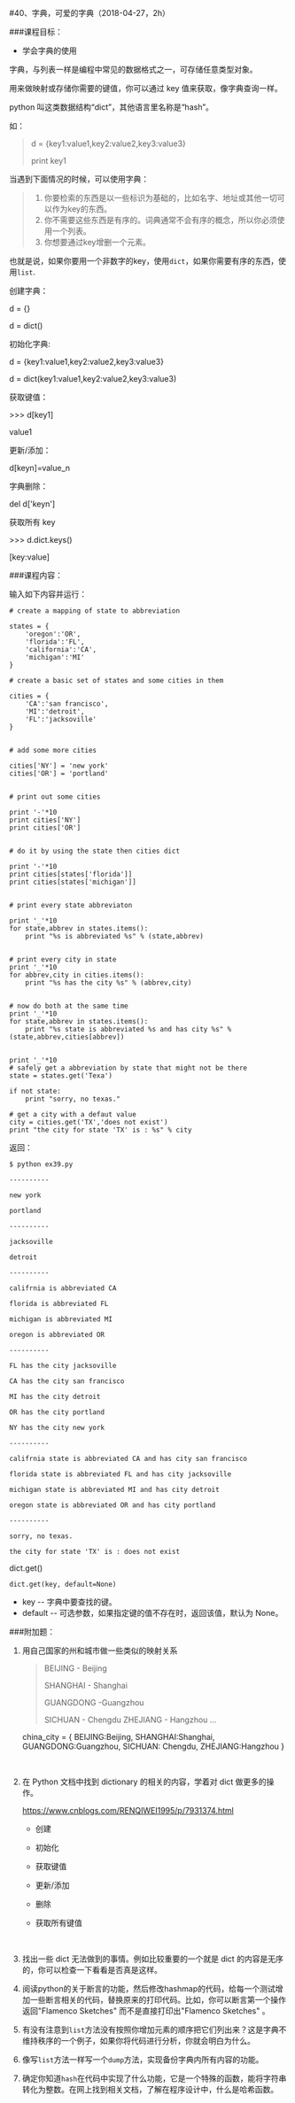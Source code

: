 #40、字典，可爱的字典（2018-04-27，2h）



###课程目标：

* 学会字典的使用



字典，与列表一样是编程中常见的数据格式之一，可存储任意类型对象。

用来做映射或存储你需要的键值，你可以通过 key 值来获取，像字典查询一样。

python 叫这类数据结构“dict”，其他语言里名称是“hash”。



如：

> d = {key1:value1,key2:value2,key3:value3}
>
> print key1



当遇到下面情况的时候，可以使用字典：

> 1. 你要检索的东西是以一些标识为基础的，比如名字、地址或其他一切可以作为key的东西。
> 2. 你不需要这些东西是有序的。词典通常不会有序的概念，所以你必须使用一个列表。
> 3. 你想要通过key增删一个元素。

也就是说，如果你要用一个非数字的key，使用`dict`，如果你需要有序的东西，使用`list`.





创建字典：

d = {}

d = dict()


初始化字典:

d = {key1:value1,key2:value2,key3:value3}

d = dict(key1:value1,key2:value2,key3:value3)



获取键值：

\>\>\> d[key1]

value1



更新/添加：

d[keyn]=value_n



字典删除：

del d['keyn']



获取所有 key

\>\>\> d.dict.keys()

[key:value]





###课程内容：

输入如下内容并运行：

```
# create a mapping of state to abbreviation

states = {
	'oregon':'OR',
	'florida':'FL',
	'california':'CA',
	'michigan':'MI'
}

# create a basic set of states and some cities in them

cities = {
	'CA':'san francisco',
	'MI':'detroit',
	'FL':'jacksoville'
}


# add some more cities

cities['NY'] = 'new york'
cities['OR'] = 'portland'


# print out some cities

print '-'*10
print cities['NY']
print cities['OR']


# do it by using the state then cities dict

print '-'*10
print cities[states['florida']]
print cities[states['michigan']]


# print every state abbreviaton

print '_'*10
for state,abbrev in states.items():
	print "%s is abbreviated %s" % (state,abbrev)


# print every city in state
print '_'*10
for abbrev,city in cities.items():
	print "%s has the city %s" % (abbrev,city)


# now do both at the same time
print '_'*10
for state,abbrev in states.items():
	print "%s state is abbreviated %s and has city %s" % (state,abbrev,cities[abbrev])


print '_'*10
# safely get a abbreviation by state that might not be there 
state = states.get('Texa')

if not state:
	print "sorry, no texas."

# get a city with a defaut value
city = cities.get('TX','does not exist')
print "the city for state 'TX' is : %s" % city
```



返回：

```
$ python ex39.py

----------

new york

portland

----------

jacksoville

detroit

----------

califrnia is abbreviated CA

florida is abbreviated FL

michigan is abbreviated MI

oregon is abbreviated OR

----------

FL has the city jacksoville

CA has the city san francisco

MI has the city detroit

OR has the city portland

NY has the city new york

----------

califrnia state is abbreviated CA and has city san francisco

florida state is abbreviated FL and has city jacksoville

michigan state is abbreviated MI and has city detroit

oregon state is abbreviated OR and has city portland

----------

sorry, no texas.

the city for state 'TX' is : does not exist
```



dict.get()

```
dict.get(key, default=None)
```

- key -- 字典中要查找的键。
- default -- 可选参数，如果指定键的值不存在时，返回该值，默认为 None。





###附加题：

1. 用自己国家的州和城市做一些类似的映射关系

   >BEIJING - Beijing
   >
   >SHANGHAI - Shanghai
   >
   >GUANGDONG -Guangzhou
   >
   >SICHUAN - Chengdu
   >ZHEJIANG - Hangzhou
   >...

   china_city = {
   BEIJING:Beijing,
   SHANGHAI:Shanghai,
   GUANGDONG:Guangzhou,
   SICHUAN: Chengdu,
   ZHEJIANG:Hangzhou
   }

   ​

2. 在 Python 文档中找到 dictionary 的相关的内容，学着对 dict 做更多的操作。

   https://www.cnblogs.com/RENQIWEI1995/p/7931374.html

   * 创建

   * 初始化

   * 获取键值

   * 更新/添加

   * 删除

   * 获取所有键值

     ​

3. 找出一些 dict 无法做到的事情。例如比较重要的一个就是 dict 的内容是无序的，你可以检查一下看看是否真是这样。
   ​

4. 阅读python的关于断言的功能，然后修改hashmap的代码，给每一个测试增加一些断言相关的代码，替换原来的打印代码。比如，你可以断言第一个操作返回"Flamenco Sketches" 而不是直接打印出"Flamenco Sketches" 。
   ​

5. 有没有注意到`list`方法没有按照你增加元素的顺序把它们列出来？这是字典不维持秩序的一个例子，如果你将代码进行分析，你就会明白为什么。
   ​

6. 像写`list`方法一样写一个`dump`方法，实现备份字典内所有内容的功能。
   ​

7. 确定你知道`hash`在代码中实现了什么功能，它是一个特殊的函数，能将字符串转化为整数。在网上找到相关文档，了解在程序设计中，什么是哈希函数。
